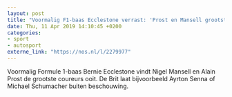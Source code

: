 ```yaml
---
layout: post
title: "Voormalig F1-baas Ecclestone verrast: 'Prost en Mansell grootsten ooit'"
date: Thu, 11 Apr 2019 14:10:45 +0200
categories: 
- sport 
- autosport 
externe_link: "https://nos.nl/l/2279977"
---
```


Voormalig Formule 1-baas Bernie Ecclestone vindt Nigel Mansell en Alain Prost de grootste coureurs ooit. De Brit laat bijvoorbeeld Ayrton Senna of Michael Schumacher buiten beschouwing.
